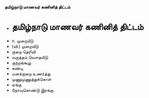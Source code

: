 **தமிழ்நாடு மாணவர் கணினித் திட்டம்**
- # தமிழ்நாடு மாணவர் கணினித் திட்டம்
- n. முறையீடு
- (வி.) முறையிடு
- குறை தெரிவி
- வருத்தம் வௌதயிடு
- குற்றங்கூறு
- கண்டி
- மனக்குறை உணர்த்து
- முணுமுணுத்துக்கொள்
- ஏங்கு
- நோவுகொண்டு இரங்கு.

